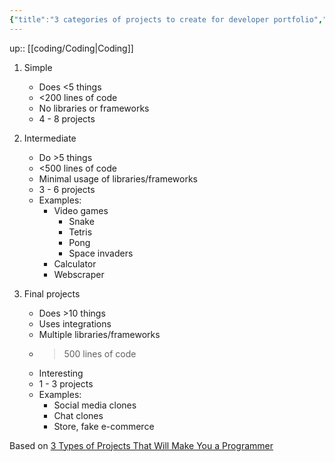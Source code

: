 ```yaml
---
{"title":"3 categories of projects to create for developer portfolio","dg-publish":true,"tags":"coding","language":"en","permalink":"/coding/3-categories-of-projects-to-create-for-developer-portfolio/","dgPassFrontmatter":true}
---
```


up:: [[coding/Coding\|Coding]]

1. Simple
   -   Does <5 things
   -   <200 lines of code
   -   No libraries or frameworks
   -   4 - 8 projects

2. Intermediate
   -   Do >5 things
   -   <500 lines of code
   -   Minimal usage of libraries/frameworks
   -   3 - 6 projects
   -   Examples:
       -   Video games
           -   Snake
           -   Tetris
           -   Pong
           -   Space invaders
       -   Calculator
       -   Webscraper

3. Final projects
   -   Does >10 things
   -   Uses integrations
   -   Multiple libraries/frameworks
   -   >500 lines of code
   -   Interesting
   -   1 - 3 projects
   -   Examples:
       -   Social media clones
       -   Chat clones
       -   Store, fake e-commerce

Based on [3 Types of Projects That Will Make You a Programmer](https://www.youtube.com/watch?v=RYE0QQKJI9o)